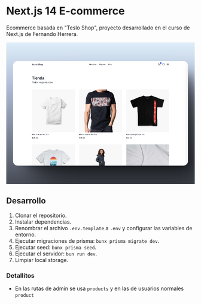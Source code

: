 # Next.js 14 E-commerce

Ecommerce basada en "Teslo Shop", proyecto desarrollado en el curso de Next.js de Fernando Herrera.

![demo](public/demo.png)

<!-- ## Features extras

- Busqueda indexada de productos
- Notificaciones en proceso de compra
- Prisma caching 

-->
## Desarrollo

1. Clonar el repositorio.
2. Instalar dependencias.
3. Renombrar el archivo `.env.template` a `.env` y configurar las variables de entorno.
4. Ejecutar migraciones de prisma: `bunx prisma migrate dev`.
5. Ejecutar seed: `bunx prisma seed`.
6. Ejecutar el servidor: `bun run dev`.
7. Limpiar local storage.

### Detallitos

- En las rutas de admin se usa `products` y en las de usuarios normales `product`
